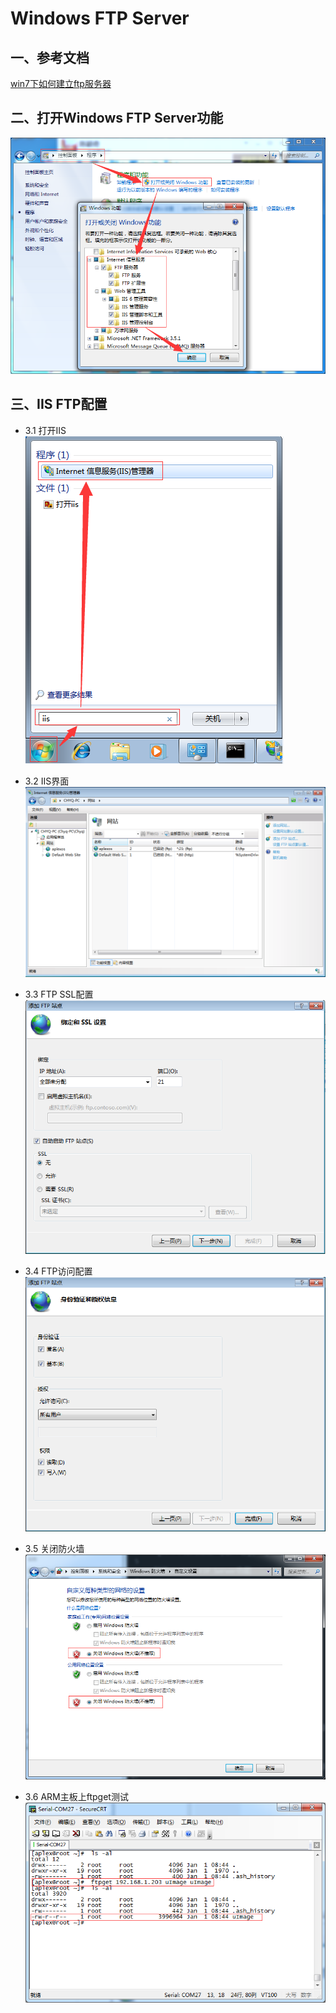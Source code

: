 # Windows FTP Server

## 一、参考文档

[win7下如何建立ftp服务器](http://jingyan.baidu.com/article/574c5219d466c36c8d9dc138.html)

## 二、打开Windows FTP Server功能

![images/ftpServer.png](images/ftpServer.png)

## 三、IIS FTP配置

* 3.1 打开IIS  
![images/openIIS.png](images/openIIS.png)

* 3.2 IIS界面  
![images/IISUI.png](images/IISUI.png)

* 3.3 FTP SSL配置  
![images/SSLSettings.png](images/SSLSettings.png)

* 3.4 FTP访问配置  
![images/ftpSettings.png](images/ftpSettings.png)

* 3.5 关闭防火墙  
![images/closeFirewall.png](images/closeFirewall.png)

* 3.6 ARM主板上ftpget测试
![images/ftpTest.png](images/ftpTest.png)
